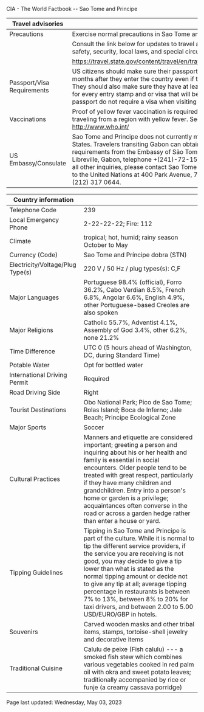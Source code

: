CIA - The World Factbook -- Sao Tome and Principe

| Travel advisories | |
| --- | --- |
| Precautions | Exercise normal precautions in Sao Tome and Principe. |
| | Consult the link below for updates to travel advisories and statements on safety, security, local laws, and special circumstances in this country. |
| | <https://travel.state.gov/content/travel/en/traveladvisories/traveladvisories.html> |
| Passport/Visa Requirements | US citizens should make sure their passport will not expire for at least 6 months after they enter the country even if they do not intend to stay that long. They should also make sure they have at least 1 blank page in their passport for every entry stamp and or visa that will be required; holders of a valid U.S. passport do not require a visa when visiting for a period of up to 15 days. |
| Vaccinations | Proof of yellow fever vaccination is required to enter Sao Tome and Príncipe if traveling from a region with yellow fever. See WHO recommendations.  <http://www.who.int/> |
| US Embassy/Consulate | Sao Tome and Principe does not currently maintain an embassy in the United States. Travelers transiting Gabon can obtain the latest information on entry requirements from the Embassy of São Tomé & Príncipe in Gabon, B.P. 49, Libreville, Gabon, telephone +(241)-72-15-27, fax +(241)-72-15-28. For all other inquiries, please contact Sao Tome and Principe's Permanent Mission to the United Nations at 400 Park Avenue, 7th Floor, New York, NY 10022, +1 (212) 317 0644. |

| Country information |  |
| --- | --- |
| Telephone Code | 239 |
| Local Emergency Phone | 2-22-22-22; Fire: 112 |
| Climate | tropical; hot, humid; rainy season October to May |
| Currency (Code) | Sao Tome and Príncipe dobra (STN) |
| Electricity/Voltage/Plug Type(s) | 220 V / 50 Hz / plug types(s): C,F |
| Major Languages | Portuguese 98.4% (official), Forro 36.2%, Cabo Verdian 8.5%, French 6.8%, Angolar 6.6%, English 4.9%, other Portuguese-based Creoles are also spoken |
| Major Religions | Catholic 55.7%, Adventist 4.1%, Assembly of God 3.4%, other 6.2%, none 21.2% |
| Time Difference | UTC 0 (5 hours ahead of Washington, DC, during Standard Time) |
| Potable Water | Opt for bottled water |
| International Driving Permit | Required |
| Road Driving Side | Right |
| Tourist Destinations | Obo National Park; Pico de Sao Tome; Rolas Island; Boca de Inferno; Jale Beach; Principe Ecological Zone |
| Major Sports | Soccer |
| Cultural Practices | Manners and etiquette are considered important; greeting a person and inquiring about his or her health and family is essential in social encounters. Older people tend to be treated with great respect, particularly if they have many children and grandchildren. Entry into a person's home or garden is a privilege; acquaintances often converse in the road or across a garden hedge rather than enter a house or yard. |
| Tipping Guidelines | Tipping in Sao Tome and Principe is part of the culture. While it is normal to tip the different service providers, if the service you are receiving is not good, you may decide to give a tip lower than what is stated as the normal tipping amount or decide not to give any tip at all; average tipping percentage in restaurants is between 7% to 13%, between 8% to 20% for taxi drivers, and between 2.00 to 5.00 USD/EURO/GBP in hotels. |
| Souvenirs | Carved wooden masks and other tribal items, stamps, tortoise-shell jewelry and decorative items |
| Traditional Cuisine | Calulu de peixe (Fish calulu) --- a smoked fish stew which combines various vegetables cooked in red palm oil with okra and sweet potato leaves; traditionally accompanied by rice or funje (a creamy cassava porridge) |

Page last updated: Wednesday, May 03, 2023
